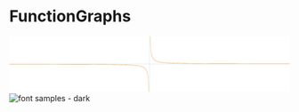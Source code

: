 # FunctionGraphs

![font samples - dark](function%20graphs/1:x.png?raw=true)
![font samples - dark](https://github.com/altercation/solarized/raw/master/img/solarized-fontsamples-dark.png)
